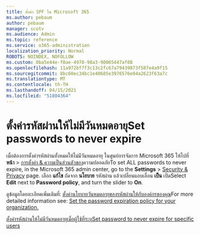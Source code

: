```yaml
---
title: ตั้งค่า SPF ใน Microsoft 365
ms.author: pebaum
author: pebaum
manager: scotv
ms.audience: Admin
ms.topic: reference
ms.service: o365-administration
localization_priority: Normal
ROBOTS: NOINDEX, NOFOLLOW
ms.custom: 0ba5e44e-f0ae-4978-98a3-90065447af08
ms.openlocfilehash: 11a972bf7f3c13c2fc67a79439873f587e4a9f15
ms.sourcegitcommit: 8bc60ec34bc1e40685e3976576e04a2623f63a7c
ms.translationtype: MT
ms.contentlocale: th-TH
ms.lasthandoff: 04/15/2021
ms.locfileid: "51804364"
---
```

# <a name="set-passwords-to-never-expire"></a><span data-ttu-id="6bfc3-102">ตั้งค่ารหัสผ่านให้ไม่มีวันหมดอายุ</span><span class="sxs-lookup"><span data-stu-id="6bfc3-102">Set passwords to never expire</span></span> 

<span data-ttu-id="6bfc3-103">เมื่อต้องการตั้งค่ารหัสผ่านทั้งหมดให้ไม่มีวันหมดอายุ ในศูนย์การจัดการ Microsoft 365 ให้ไปที่ **หน้า**  >  [การตั้งค่า &amp; ความเป็นส่วนตัวของ](https://portal.office.com/adminportal/home#/settings/security)ความปลอดภัย</span><span class="sxs-lookup"><span data-stu-id="6bfc3-103">To set ALL passwords to never expire, in the Microsoft 365 admin center, go to the **Settings** > [Security &amp; Privacy](https://portal.office.com/adminportal/home#/settings/security) page.</span></span> <span data-ttu-id="6bfc3-104">เลือก **แก้ไข** ถัดจาก **นโยบาย** รหัสผ่าน แล้วเปลี่ยนแถบเลื่อน **เป็น** เปิด</span><span class="sxs-lookup"><span data-stu-id="6bfc3-104">Select **Edit** next to **Password policy**, and turn the slider to **On**.</span></span>
  
<span data-ttu-id="6bfc3-105">ดูข้อมูลโดยละเอียดเพิ่มเติมที่: [ตั้งค่านโยบายวันหมดอายุของรหัสผ่านให้กับองค์กรของคุณ](https://docs.microsoft.com/microsoft-365/admin/manage/set-password-expiration-policy)</span><span class="sxs-lookup"><span data-stu-id="6bfc3-105">For more detailed information see: [Set the password expiration policy for your organization.](https://docs.microsoft.com/microsoft-365/admin/manage/set-password-expiration-policy)</span></span>
  
[<span data-ttu-id="6bfc3-106">ตั้งค่ารหัสผ่านให้ไม่มีวันหมดอายุเมื่อผู้ใช้ที่ระบุ</span><span class="sxs-lookup"><span data-stu-id="6bfc3-106">Set password to never expire for specific users</span></span>](https://docs.microsoft.com/microsoft-365/admin/add-users/set-password-to-never-expire)
  

